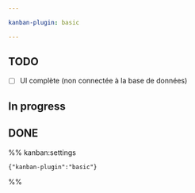 ```yaml
---

kanban-plugin: basic

---
```


## TODO

- [ ] UI complète (non connectée à la base de données)


## In progress



## DONE





%% kanban:settings
```
{"kanban-plugin":"basic"}
```
%%
